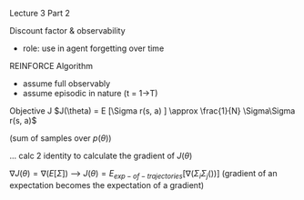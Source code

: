 Lecture 3 Part 2

Discount factor & observability
- role: use in agent forgetting over time


REINFORCE Algorithm
- assume full observably
- assume episodic in nature (t = 1->T)

Objective J
$J(\theta) =  E [\Sigma r(s, a) ] \approx \frac{1}{N} \Sigma\Sigma r(s, a)$

(sum of samples over $p(\theta)$)


... calc 2 identity to calculate the gradient of $J(\theta)$


$\nabla J(\theta) =  \nabla(E [\Sigma ])$ --> $J(\theta) =  E_{exp-of-trajectories} [\nabla(\Sigma_i\Sigma_j()) ]$ 
(gradient of an expectation becomes the expectation of a gradient)
